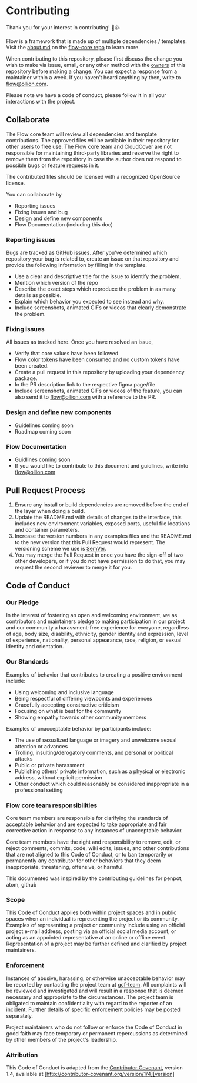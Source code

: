 # Contributing

Thank you for your interest in contributing! 🎉👍

Flow is a framework that is made up of multiple dependencies / templates. Visit the [about.md](https://github.com/ollionorg/flow-core/blob/main/ABOUT.md) on the [flow-core repo](https://github.com/ollionorg/flow-core/) to learn more.

When contributing to this repository, please first discuss the change you wish to make via issue, email, or any other method with the [owners](https://github.com/ollionorg/flow-core/blob/main/CODEOWNERS) of this repository before making a change. You can expect a response from a maintainer within a week. If you haven’t heard anything by then, write to flow@ollion.com.

Please note we have a code of conduct, please follow it in all your interactions with the project.

## Collaborate

The Flow core team will review all dependencies and template contributions. The approved files will be available in their repository for other users to free use. The Flow core team and CloudCover are not responsible for maintaining third-party libraries and reserve the right to remove them from the repository in case the author does not respond to possible bugs or feature requests in it.

The contributed files should be licensed with a recognized OpenSource license.

You can collaborate by

- Reporting issues
- Fixing issues and bug
- Design and define new components
- Flow Documentation (including this doc)

### Reporting issues

Bugs are tracked as GitHub issues. After you've determined which repository your bug is related to, create an issue on that repository and provide the following information by filling in the template.

- Use a clear and descriptive title for the issue to identify the problem.
- Mention which version of the repo
- Describe the exact steps which reproduce the problem in as many details as possible.
- Explain which behavior you expected to see instead and why.
- Include screenshots, animated GIFs or videos that clearly demonstrate the problem.

### Fixing issues

All issues as tracked here. Once you have resolved an issue,

- Verify that core values have been followed
- Flow color tokens have been consumed and no custom tokens have been created.
- Create a pull request in this repository by uploading your dependency package.
- In the PR description link to the respective figma page/file
- Include screenshots, animated GIFs or videos of the feature, you can also send it to flow@ollion.com with a reference to the PR.

### Design and define new components

- Guidelines coming soon
- Roadmap coming soon

### Flow Documentation

- Guidlines coming soon
- If you would like to contribute to this document and guidlines, write into flow@ollion.com

## Pull Request Process

1. Ensure any install or build dependencies are removed before the end of the layer when doing a
   build.
2. Update the README.md with details of changes to the interface, this includes new environment
   variables, exposed ports, useful file locations and container parameters.
3. Increase the version numbers in any examples files and the README.md to the new version that this
   Pull Request would represent. The versioning scheme we use is [SemVer](http://semver.org/).
4. You may merge the Pull Request in once you have the sign-off of two other developers, or if you
   do not have permission to do that, you may request the second reviewer to merge it for you.

## Code of Conduct

### Our Pledge

In the interest of fostering an open and welcoming environment, we as
contributors and maintainers pledge to making participation in our project and
our community a harassment-free experience for everyone, regardless of age, body
size, disability, ethnicity, gender identity and expression, level of experience,
nationality, personal appearance, race, religion, or sexual identity and
orientation.

### Our Standards

Examples of behavior that contributes to creating a positive environment
include:

- Using welcoming and inclusive language
- Being respectful of differing viewpoints and experiences
- Gracefully accepting constructive criticism
- Focusing on what is best for the community
- Showing empathy towards other community members

Examples of unacceptable behavior by participants include:

- The use of sexualized language or imagery and unwelcome sexual attention or
  advances
- Trolling, insulting/derogatory comments, and personal or political attacks
- Public or private harassment
- Publishing others' private information, such as a physical or electronic
  address, without explicit permission
- Other conduct which could reasonably be considered inappropriate in a
  professional setting

### Flow core team responsibilities

Core team members are responsible for clarifying the standards of acceptable behavior and are expected to take appropriate and fair corrective action in response to any instances of unacceptable behavior.

Core team members have the right and responsibility to remove, edit, or reject comments, commits, code, wiki edits, issues, and other contributions that are not aligned to this Code of Conduct, or to ban temporarily or permanently any contributor for other behaviors that they deem inappropriate, threatening, offensive, or harmful.

This documented was inspired by the contributing guidelines for penpot, atom, github

### Scope

This Code of Conduct applies both within project spaces and in public spaces
when an individual is representing the project or its community. Examples of
representing a project or community include using an official project e-mail
address, posting via an official social media account, or acting as an appointed
representative at an online or offline event. Representation of a project may be
further defined and clarified by project maintainers.

### Enforcement

Instances of abusive, harassing, or otherwise unacceptable behavior may be
reported by contacting the project team at [gcf-team](mailto:gcf-team@ollion.com). All
complaints will be reviewed and investigated and will result in a response that
is deemed necessary and appropriate to the circumstances. The project team is
obligated to maintain confidentiality with regard to the reporter of an incident.
Further details of specific enforcement policies may be posted separately.

Project maintainers who do not follow or enforce the Code of Conduct in good
faith may face temporary or permanent repercussions as determined by other
members of the project's leadership.

### Attribution

This Code of Conduct is adapted from the [Contributor Covenant][homepage], version 1.4,
available at [http://contributor-covenant.org/version/1/4][version]

[homepage]: http://contributor-covenant.org
[version]: http://contributor-covenant.org/version/1/4/
